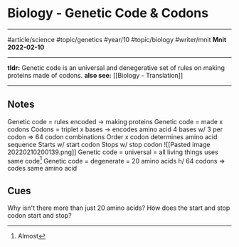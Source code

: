 # Biology - Genetic Code & Codons
---
#article/science #topic/genetics #year/10 #topic/biology #writer/mnit
**Mnit**
**2022-02-10**

---
**tldr:** Genetic code is an universal and denegerative set of rules on making proteins made of codons.
**also see:** [[Biology - Translation]]

---
## Notes
Genetic code = rules encoded -> making proteins
Genetic code = made x codons
Codons = triplet x bases -> encodes amino acid
4 bases w/ 3 per codon => 64 codon combinations
Order x codon determines amino acid sequence
Starts w/ start codon
Stops w/ stop codon
![[Pasted image 20220210200139.png]]
Genetic code = universal = all living things uses same code[^1]
Genetic code = degenerate = 20 amino acids h/ 64 codons => codes same amino acid

## Cues
Why isn't there more than just 20 amino acids?
How does the start and stop codon start and stop?

[^1]: Almost